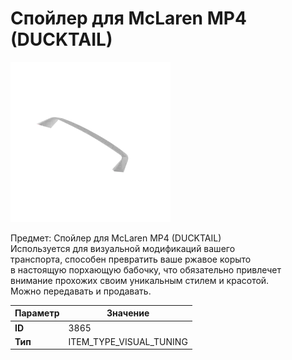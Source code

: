# Спойлер для McLaren MP4 (DUCKTAIL)

![Item Image](../img/3865.webp?raw=true)

Предмет: Спойлер для McLaren MP4 (DUCKTAIL)<br>Используется для визуальной модификаций вашего<br>транспорта, способен превратить ваше ржавое корыто<br>в настоящую порхающую бабочку, что обязательно привлечет<br>внимание прохожих своим уникальным стилем и красотой.<br>Можно передавать и продавать.


| Параметр | Значение |
|----------|----------|
| **ID** | 3865 |
| **Тип** | ITEM_TYPE_VISUAL_TUNING |

